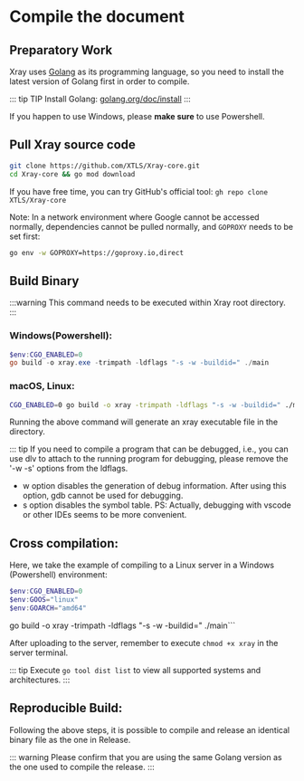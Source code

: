 # Compile the document

## Preparatory Work

Xray uses [Golang](https://golang.org/) as its programming language, so you need
to install the latest version of Golang first in order to compile.

::: tip TIP Install Golang:
[golang.org/doc/install](https://golang.org/doc/install) :::

If you happen to use Windows, please **make sure** to use Powershell.

## Pull Xray source code

```bash
git clone https://github.com/XTLS/Xray-core.git
cd Xray-core && go mod download
```

If you have free time, you can try GitHub's official tool:
`gh repo clone XTLS/Xray-core`

Note: In a network environment where Google cannot be accessed normally,
dependencies cannot be pulled normally, and `GOPROXY` needs to be set first:

```bash
go env -w GOPROXY=https://goproxy.io,direct
```

## Build Binary

:::warning This command needs to be executed within Xray root directory. :::

### Windows(Powershell):

```powershell
$env:CGO_ENABLED=0
go build -o xray.exe -trimpath -ldflags "-s -w -buildid=" ./main
```

### macOS, Linux:

```bash
CGO_ENABLED=0 go build -o xray -trimpath -ldflags "-s -w -buildid=" ./main
```

Running the above command will generate an xray executable file in the
directory.

::: tip If you need to compile a program that can be debugged, i.e., you can use
dlv to attach to the running program for debugging, please remove the '-w -s'
options from the ldflags.

- w option disables the generation of debug information. After using this
  option, gdb cannot be used for debugging.
- s option disables the symbol table. PS: Actually, debugging with vscode or
  other IDEs seems to be more convenient.

## Cross compilation:

Here, we take the example of compiling to a Linux server in a Windows
(Powershell) environment:

```powershell
$env:CGO_ENABLED=0
$env:GOOS="linux"
$env:GOARCH="amd64"
```

go build -o xray -trimpath -ldflags "-s -w -buildid=" ./main```

After uploading to the server, remember to execute `chmod +x xray` in the server
terminal.

::: tip Execute `go tool dist list` to view all supported systems and
architectures. :::

## Reproducible Build:

Following the above steps, it is possible to compile and release an identical
binary file as the one in Release.

::: warning Please confirm that you are using the same Golang version as the one
used to compile the release. :::
